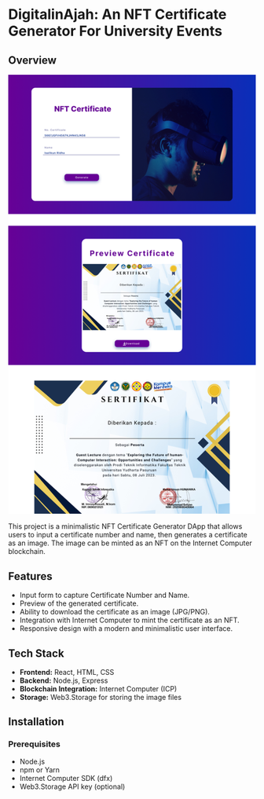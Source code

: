 # DigitalinAjah: An NFT Certificate Generator For University Events

## Overview

![Digitalinajah.png](Digitalinajah.png)

This project is a minimalistic NFT Certificate Generator DApp that allows users to input a certificate number and name, then generates a certificate as an image. The image can be minted as an NFT on the Internet Computer blockchain.

## Features

- Input form to capture Certificate Number and Name.
- Preview of the generated certificate.
- Ability to download the certificate as an image (JPG/PNG).
- Integration with Internet Computer to mint the certificate as an NFT.
- Responsive design with a modern and minimalistic user interface.

## Tech Stack

- **Frontend:** React, HTML, CSS
- **Backend:** Node.js, Express
- **Blockchain Integration:** Internet Computer (ICP)
- **Storage:** Web3.Storage for storing the image files

## Installation

### Prerequisites

- Node.js
- npm or Yarn
- Internet Computer SDK (dfx)
- Web3.Storage API key (optional)
